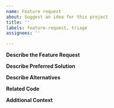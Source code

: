 ```yaml
---
name: Feature request
about: Suggest an idea for this project
title: ''
labels: feature-request, triage
assignees: ''

---
```


<!-- ISSUES MISSING IMPORTANT INFORMATION MAY BE CLOSED WITHOUT INVESTIGATION. -->

<!-- Please make sure you are posting an issue pertaining to the Microsoft Graph Toolkit. -->

**Describe the Feature Request**
<!-- A clear and concise description of what the feature request is. Please include if your feature request is related to a problem. -->

**Describe Preferred Solution**
<!-- A clear and concise description of what you want to happen -->

**Describe Alternatives**
<!-- A clear and concise description of any alternative solutions or features you've considered. -->

**Related Code**
<!-- If you are able to illustrate the feature request with an example, please provide a sample application via an online code collaborator such as [StackBlitz](https://stackblitz.com), or [GitHub](https://github.com). -->

**Additional Context**
<!-- List any other information that is relevant to your issue. Stack traces, related issues, suggestions on how to add, use case, Stack Overflow links, forum links, screenshots, OS if applicable, etc. -->
